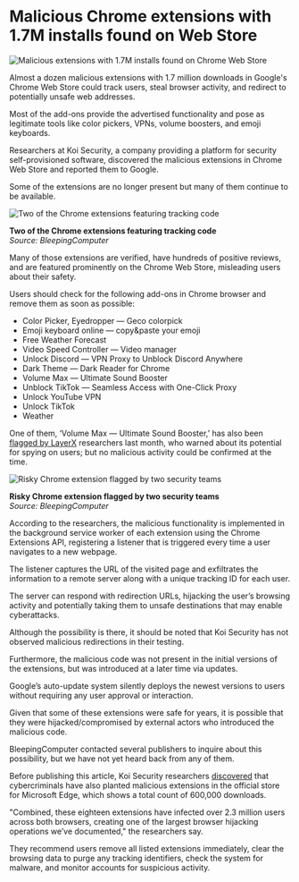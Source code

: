 # Malicious Chrome extensions with 1.7M installs found on Web Store

![Malicious extensions with 1.7M installs found on Chrome Web Store](https://www.bleepstatic.com/content/hl-images/2021/09/23/Chrome_flare.jpg)

Almost a dozen malicious extensions with 1.7 million downloads in Google's Chrome Web Store could track users, steal browser activity, and redirect to potentially unsafe web addresses.

Most of the add-ons provide the advertised functionality and pose as legitimate tools like color pickers, VPNs, volume boosters, and emoji keyboards.

Researchers at Koi Security, a company providing a platform for security self-provisioned software, discovered the malicious extensions in Chrome Web Store and reported them to Google.

Some of the extensions are no longer present but many of them continue to be available.

![Two of the Chrome extensions featuring tracking code](https://www.bleepstatic.com/images/news/u/1220909/2025/July/1.jpg)

**Two of the Chrome extensions featuring tracking code**  
_Source: BleepingComputer_

Many of those extensions are verified, have hundreds of positive reviews, and are featured prominently on the Chrome Web Store, misleading users about their safety.

Users should check for the following add-ons in Chrome browser and remove them as soon as possible:

* Color Picker, Eyedropper — Geco colorpick
* Emoji keyboard online — copy&paste your emoji
* Free Weather Forecast
* Video Speed Controller — Video manager
* Unlock Discord — VPN Proxy to Unblock Discord Anywhere
* Dark Theme — Dark Reader for Chrome
* Volume Max — Ultimate Sound Booster
* Unblock TikTok — Seamless Access with One-Click Proxy
* Unlock YouTube VPN
* Unlock TikTok
* Weather

One of them, ‘Volume Max — Ultimate Sound Booster,’ has also been [flagged by LayerX](https://layerxsecurity.com/blog/sleeper-sound-layerx-uncovers-malicious-sleeper-sound-management-extensions-with-nearly-1-5-million-users-worldwide/) researchers last month, who warned about its potential for spying on users; but no malicious activity could be confirmed at the time.

![Risky Chrome extension flagged by two security teams](https://www.bleepstatic.com/images/news/u/1220909/2025/July/3.jpg)

**Risky Chrome extension flagged by two security teams**  
_Source: BleepingComputer_

According to the researchers, the malicious functionality is implemented in the background service worker of each extension using the Chrome Extensions API, registering a listener that is triggered every time a user navigates to a new webpage.

The listener captures the URL of the visited page and exfiltrates the information to a remote server along with a unique tracking ID for each user.

The server can respond with redirection URLs, hijacking the user’s browsing activity and potentially taking them to unsafe destinations that may enable cyberattacks.

Although the possibility is there, it should be noted that Koi Security has not observed malicious redirections in their testing.

Furthermore, the malicious code was not present in the initial versions of the extensions, but was introduced at a later time via updates.

Google’s auto-update system silently deploys the newest versions to users without requiring any user approval or interaction.

Given that some of these extensions were safe for years, it is possible that they were hijacked/compromised by external actors who introduced the malicious code.

BleepingComputer contacted several publishers to inquire about this possibility, but we have not yet heard back from any of them.

Before publishing this article, Koi Security researchers [discovered](https://medium.com/@idandrd/fb4ed4f40ff5) that cybercriminals have also planted malicious extensions in the official store for Microsoft Edge, which shows a total count of 600,000 downloads.

"Combined, these eighteen extensions have infected over 2.3 million users across both browsers, creating one of the largest browser hijacking operations we’ve documented," the researchers say.

They recommend users remove all listed extensions immediately, clear the browsing data to purge any tracking identifiers, check the system for malware, and monitor accounts for suspicious activity.